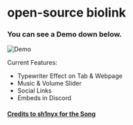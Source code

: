 # open-source biolink

### You can see a Demo down below.

![Demo](https://github.com/user-attachments/assets/d8aa5b8a-9dc4-4d51-92b8-c6aad8c362da)

Current Features:

* Typewriter Effect on Tab & Webpage
* Music & Volume Slider
* Social Links
* Embeds in Discord

#### [Credits to sh1nyx for the Song](https://soundcloud.com/sh1nyx/sh1ny-yr-gaze-puts-me-in-a-trance)
